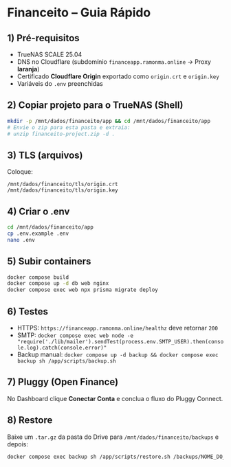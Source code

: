 # Financeito – Guia Rápido

## 1) Pré-requisitos
- TrueNAS SCALE 25.04
- DNS no Cloudflare (subdomínio `financeapp.ramonma.online` -> Proxy **laranja**)
- Certificado **Cloudflare Origin** exportado como `origin.crt` e `origin.key`
- Variáveis do `.env` preenchidas

## 2) Copiar projeto para o TrueNAS (Shell)
```bash
mkdir -p /mnt/dados/financeito/app && cd /mnt/dados/financeito/app
# Envie o zip para esta pasta e extraia:
# unzip financeito-project.zip -d .
```

## 3) TLS (arquivos)
Coloque:
```
/mnt/dados/financeito/tls/origin.crt
/mnt/dados/financeito/tls/origin.key
```

## 4) Criar o .env
```bash
cd /mnt/dados/financeito/app
cp .env.example .env
nano .env
```

## 5) Subir containers
```bash
docker compose build
docker compose up -d db web nginx
docker compose exec web npx prisma migrate deploy
```

## 6) Testes
- HTTPS: `https://financeapp.ramonma.online/healthz` deve retornar `200`
- SMTP: `docker compose exec web node -e "require('./lib/mailer').sendTest(process.env.SMTP_USER).then(console.log).catch(console.error)"`
- Backup manual: `docker compose up -d backup && docker compose exec backup sh /app/scripts/backup.sh`

## 7) Pluggy (Open Finance)
No Dashboard clique **Conectar Conta** e conclua o fluxo do Pluggy Connect.

## 8) Restore
Baixe um `.tar.gz` da pasta do Drive para `/mnt/dados/financeito/backups` e depois:
```bash
docker compose exec backup sh /app/scripts/restore.sh /backups/NOME_DO_ARQUIVO.tar.gz
```
